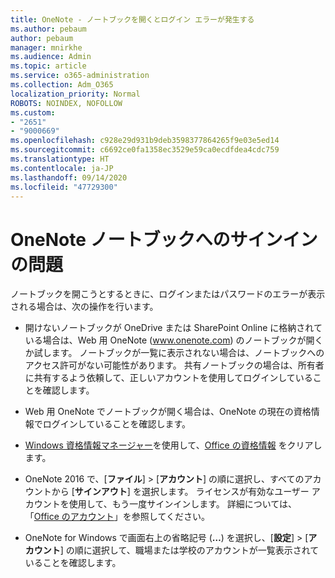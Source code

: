 ```yaml
---
title: OneNote - ノートブックを開くとログイン エラーが発生する
ms.author: pebaum
author: pebaum
manager: mnirkhe
ms.audience: Admin
ms.topic: article
ms.service: o365-administration
ms.collection: Adm_O365
localization_priority: Normal
ROBOTS: NOINDEX, NOFOLLOW
ms.custom:
- "2651"
- "9000669"
ms.openlocfilehash: c928e29d931b9deb3598377864265f9e03e5ed14
ms.sourcegitcommit: c6692ce0fa1358ec3529e59ca0ecdfdea4cdc759
ms.translationtype: HT
ms.contentlocale: ja-JP
ms.lasthandoff: 09/14/2020
ms.locfileid: "47729300"
---
```

# <a name="issues-signing-in-to-onenote-notebooks"></a>OneNote ノートブックへのサインインの問題

ノートブックを開こうとするときに、ログインまたはパスワードのエラーが表示される場合は、次の操作を行います。

- 開けないノートブックが OneDrive または SharePoint Online に格納されている場合は、Web 用 OneNote (www.onenote.com) のノートブックが開くか試します。 ノートブックが一覧に表示されない場合は、ノートブックへのアクセス許可がない可能性があります。 共有ノートブックの場合は、所有者に共有するよう依頼して、正しいアカウントを使用してログインしていることを確認します。

- Web 用 OneNote でノートブックが開く場合は、OneNote の現在の資格情報でログインしていることを確認します。 

- [Windows 資格情報マネージャー](https://support.microsoft.com/help/4026814/windows-accessing-credential-manager)を使用して、[Office の資格情報](https://docs.microsoft.com/office/troubleshoot/error-messages/another-account-already-signed-in#step-3-clear-cached-credentials-on-the-computer) をクリアします。

- OneNote 2016 で、[**ファイル**] > [**アカウント**] の順に選択し、すべてのアカウントから [**サインアウト**] を選択します。 ライセンスが有効なユーザー アカウントを使用して、もう一度サインインします。 詳細については、「[Office のアカウント](https://support.office.com/article/accounts-in-office-628ea040-f265-49de-b986-be09c3ebf8a9)」を参照してください。

- OneNote for Windows で画面右上の省略記号 (**…**) を選択し、[**設定**] > [**アカウント**] の順に選択して、職場または学校のアカウントが一覧表示されていることを確認します。